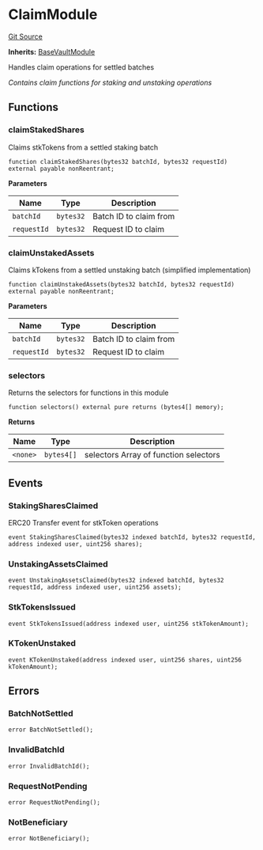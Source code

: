 # ClaimModule
[Git Source](https://github.com/VerisLabs/KAM/blob/7c4c002fe2cce8e1d11c6bc539e18f776ee440fc/src/kStakingVault/modules/ClaimModule.sol)

**Inherits:**
[BaseVaultModule](/src/kStakingVault/base/BaseVaultModule.sol/abstract.BaseVaultModule.md)

Handles claim operations for settled batches

*Contains claim functions for staking and unstaking operations*


## Functions
### claimStakedShares

Claims stkTokens from a settled staking batch


```solidity
function claimStakedShares(bytes32 batchId, bytes32 requestId) external payable nonReentrant;
```
**Parameters**

|Name|Type|Description|
|----|----|-----------|
|`batchId`|`bytes32`|Batch ID to claim from|
|`requestId`|`bytes32`|Request ID to claim|


### claimUnstakedAssets

Claims kTokens from a settled unstaking batch (simplified implementation)


```solidity
function claimUnstakedAssets(bytes32 batchId, bytes32 requestId) external payable nonReentrant;
```
**Parameters**

|Name|Type|Description|
|----|----|-----------|
|`batchId`|`bytes32`|Batch ID to claim from|
|`requestId`|`bytes32`|Request ID to claim|


### selectors

Returns the selectors for functions in this module


```solidity
function selectors() external pure returns (bytes4[] memory);
```
**Returns**

|Name|Type|Description|
|----|----|-----------|
|`<none>`|`bytes4[]`|selectors Array of function selectors|


## Events
### StakingSharesClaimed
ERC20 Transfer event for stkToken operations


```solidity
event StakingSharesClaimed(bytes32 indexed batchId, bytes32 requestId, address indexed user, uint256 shares);
```

### UnstakingAssetsClaimed

```solidity
event UnstakingAssetsClaimed(bytes32 indexed batchId, bytes32 requestId, address indexed user, uint256 assets);
```

### StkTokensIssued

```solidity
event StkTokensIssued(address indexed user, uint256 stkTokenAmount);
```

### KTokenUnstaked

```solidity
event KTokenUnstaked(address indexed user, uint256 shares, uint256 kTokenAmount);
```

## Errors
### BatchNotSettled

```solidity
error BatchNotSettled();
```

### InvalidBatchId

```solidity
error InvalidBatchId();
```

### RequestNotPending

```solidity
error RequestNotPending();
```

### NotBeneficiary

```solidity
error NotBeneficiary();
```

